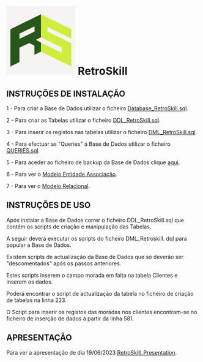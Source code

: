 # ![](Retro_Logo_GreenV2_BG.png) RetroSkill 

## INSTRUÇÕES DE INSTALAÇÃO

1 - Para criar a Base de Dados utilizar o ficheiro [Database_RetroSkill.sql](Database_RetroSkill.sql).

2 - Para criar as Tabelas utilizar o ficheiro [DDL_RetroSkill.sql](DDL_RetroSkill.sql).

3 - Para inserir os registos nas tabelas utilizar o ficheiro [DML_RetroSkill.sql](DML_RetroSkill.sql).

4 - Para efectuar as "Queries" á Base de Dados utilizar o ficheiro [QUERIES.sql](QUERIES.sql).

5 - Para aceder ao ficheiro de backup da Base de Dados clique [aqui](RetroSkill.bak).

6 - Para ver o [Modelo Entidade Associação](Modelo_Entidade_Associacao.png).

7 - Para ver o [Modelo Relacional](Modelo_Relacional.png).

## INSTRUÇÕES DE USO

Após instalar a Base de Dados correr o ficheiro DDL_RetroSkill.sql que contém os scripts de criação e manipulação das Tabelas.

A seguir deverá executar os scripts do ficheiro DML_Retroskill. dql para popular a Base de Dados.

Existem scripts de actualização da Base de Dados que só deverão ser "descomentados" após os passos anteriores.

Estes scripts inserem o campo morada em falta na tabela Clientes e inserem os dados.

Poderá encontrar o script de actualização da tabela no ficheiro de criação de tabelas na linha 223. 

O Script para inserir os registos das moradas nos clientes encontram-se no ficheiro de inserção de dados a partir da linha 581.

## APRESENTAÇÃO

Para ver a apresentação de dia 19/06/2023 [RetroSkill_Presentation](RetroSkill_Presentation.pptx).

